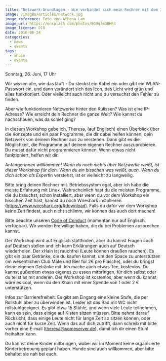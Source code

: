 ```yaml
---
title: "Netzwerk-Grundlagen - Wie verbindet sich mein Rechner mit dem Internet?"
image: /images/articles/network.jpg
image_reference: Foto von Athena Lam
image_url: https://unsplash.com/photos/EG9qfm3BHR4
image_license: CC0
date: 2016-06-24
categories:
  - news
  - events
tags:
  - xhain
  - events
---
```


Sonntag, 26. Juni, 17 Uhr

Wir wissen alle, wie das läuft - Du steckst ein Kabel ein oder gibt ein WLAN-Passwort ein, und dann verändert sich das Icon, das Licht wird grün und alles funktioniert. Oder vielleicht auch nicht und du versuchst den Fehler zu finden.

Aber wie funktionieren Netzwerke hinter den Kulissen? Was ist eine IP-Adresse? Wie erreicht dein Rechner die ganze Welt? Wie kannst du nachschauen, was da schief ging?

In diesem Workshop gebe ich, Theresa, (auf Englisch) einen Überblick über die Konzepte und ein paar Programme, die dir dabei helfen können, dein Netzwerk von deinem Rechner aus zu verstehen. Dann gibt es die Möglichkeit, die Programme auf deinem eigenen Rechner auszuprobieren. Du musst dafür nicht programmieren können. Wenn etwas nicht funktioniert, helfen wir dir.

<!--more-->

Anfänger*innen willkommen! Wenn du noch nichts über Netzwerke weißt, ist dieser Workshop für dich. Wenn du ein bisschen was weißt, auch. Wenn du dich schon als Expert*in verstehst, ist er vielleicht zu langweilig.

Bitte bring deinen Rechner mit. Betriebssystem egal, aber ich habe die meiste Erfahrung mit Linux. Wahrscheinlich hast du die meisten Programme, die du brauchst, schon installiert, aber wenn du vor dem Workshop ein bisschen Zeit hast, kannst du noch Wireshark installieren (https://www.wireshark.org/#download). Falls du dafür vor dem Workshop keine Zeit findest, auch nicht schlimm, wir können das auch dort machen!

Bitte beachte unseren <a href="http://pastebin.com/ift4DXnq">Code of Conduct</a> (momentan nur auf Englisch verfügbar).
Wir werden Freiwillige haben, die du bei Problemen ansprechen kannst.

Der Workshop wird auf Englisch stattfinden, aber du kannst Fragen auch auf Deutsch stellen und ich kann Erklärungen auch auf Deutsch wiederholen.
Der xHain ist rauchfrei (Leute können draußen rauchen). Es gibt ein paar Getränke, die du kaufen kannst, um den Space zu unterstützen (im wesentlichen Club Mate und Bier für 2€ pro Flasche), oder du bringst deine eigenen Getränke mit. Ich mache auch etwas Tee, kostenlos. Du kannst außerdem etwas eigenes zu essen mitbringen, für dich selbst oder du teilst es mit anderen. Der Workshop ist kostenlos, aber wenn du kannst, wäre es cool, wenn du den Xhain mit einer Spende von 1 oder 2 € unterstützen.

Infos zur Barrierefreiheit: Es gibt am Eingang eine kleine Stufe, die per Rollstuhl aber zu überwinden ist. Leider ist das Bad mit WC nicht rollstuhlgeeignet. Es gibt etwa 15 Stühle, und wenn viele Leute teilnehmen, kann es sein, dass einige auf Kisten sitzen müssen. Bitte nehmt darauf Rücksicht, dass einige Leute nicht für lange Zeit so sitzen können, oder auch nicht für kurze Zeit. Wenn das auf dich zutrifft, dann schreib mit bitte vorher eine E-mail (theresa@someserver.de), damit ich dir einen Stuhl freihalten kann.

Du kannst deine Kinder mitbringen, wobei wir im Moment keine organisierte Kinderbetreuung geplant haben. Hunde sind auch willkommen, aber bitte behaltet sie nah bei euch.
